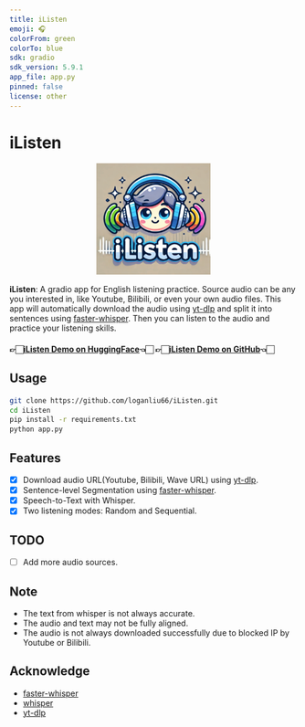 ```yaml
---
title: iListen
emoji: 🎧
colorFrom: green
colorTo: blue
sdk: gradio
sdk_version: 5.9.1
app_file: app.py
pinned: false
license: other
---
```

# iListen

<div align="center">
    <img src="./images/iListen.png" alt="iListen" width="200">
</div>

<strong>iListen</strong>: A gradio app for English listening practice. Source audio can be any you interested in, like Youtube, Bilibili, or even your own audio files. This app will automatically download the audio using [yt-dlp](https://github.com/yt-dlp/yt-dlp) and split it into sentences using [faster-whisper](https://github.com/guillaumekln/faster-whisper). Then you can listen to the audio and practice your listening skills.
#### 👉🏻[iListen Demo on HuggingFace](https://huggingface.co/spaces/loganliu66/iListen)👈🏻 👉🏻[iListen Demo on GitHub](https://github.com/loganliu66/iListen)👈🏻 

## Usage

```bash
git clone https://github.com/loganliu66/iListen.git
cd iListen
pip install -r requirements.txt
python app.py
```

## Features

- [x] Download audio URL(Youtube, Bilibili, Wave URL) using [yt-dlp](https://github.com/yt-dlp/yt-dlp).
- [x] Sentence-level Segmentation using [faster-whisper](https://github.com/guillaumekln/faster-whisper).
- [x] Speech-to-Text with Whisper.
- [x] Two listening modes: Random and Sequential.

## TODO

- [ ] Add more audio sources.

## Note

- The text from whisper is not always accurate.
- The audio and text may not be fully aligned.
- The audio is not always downloaded successfully due to blocked IP by Youtube or Bilibili.

## Acknowledge

- [faster-whisper](https://github.com/guillaumekln/faster-whisper)
- [whisper](https://github.com/openai/whisper)
- [yt-dlp](https://github.com/yt-dlp/yt-dlp)
